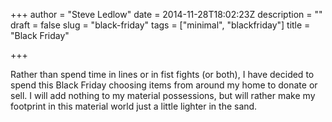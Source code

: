 +++
author = "Steve Ledlow"
date = 2014-11-28T18:02:23Z
description = ""
draft = false
slug = "black-friday"
tags = ["minimal", "blackfriday"]
title = "Black Friday"

+++


Rather than spend time in lines or in fist fights (or both), I have decided to spend this Black Friday choosing items from around my home to donate or sell. I will add nothing to my material possessions, but will rather make my footprint in this material world just a little lighter in the sand.

